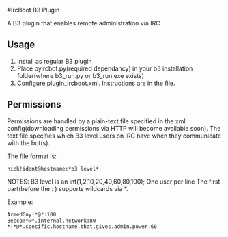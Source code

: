 #IrcBoot B3 Plugin

A B3 plugin that enables remote administration via IRC 

Usage
-----
1. Install as regular B3 plugin
2. Place pyircbot.py(required dependancy) in your b3 installation folder(where b3_run.py or b3_run.exe exists)
3. Configure plugin_ircboot.xml. Instructions are in the file.


Permissions
-----------
Permissions are handled by a plain-text file specified in the xml config(downloading permissions via HTTP will become available soon).
The text file specifies which B3 level users on IRC have when they communicate with the bot(s).

The file format is:
	
	nick!ident@hostname:*b3 level*
	
NOTES: B3 level is an int(1,2,10,20,40,60,80,100); One user per line
The first part(before the : ) supports wildcards via *.

Example:
	
	ArmedGuy!*@*:100
	Becca!*@*.internal.network:80
	*!*@*.specific.hostname.that.gives.admin.power:60
	
	
